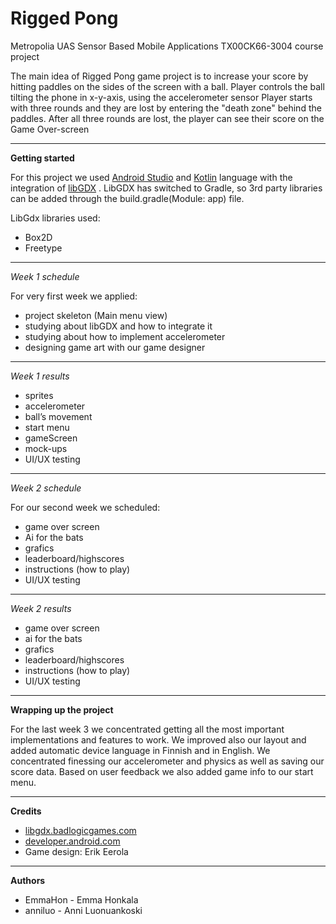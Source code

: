 # Rigged Pong
Metropolia UAS Sensor Based Mobile Applications TX00CK66-3004 course project

The main idea of Rigged Pong game project is to increase your score by hitting paddles on the sides of the screen with a ball. Player controls the ball tilting the phone in x-y-axis, using the accelerometer sensor Player starts with three rounds and they are lost by entering the "death zone" behind the paddles. After all three rounds are lost, the player can see their score on the Game Over-screen 


---  

**Getting started**  

For this project we used [Android Studio](https://developer.android.com/studio/ "Android Studio") and [Kotlin](https://kotlinlang.org/ "Kotlin") language with the integration of [libGDX](https://github.com/libGDX/libGDX "LibGDX") .
LibGDX has switched to Gradle, so 3rd party libraries can be added through the build.gradle(Module: app) file. 

LibGdx libraries used: 
* Box2D
* Freetype

--- 

*Week 1 schedule*  

For very first week we applied:  
* project skeleton (Main menu view)
* studying about libGDX and how to integrate it
* studying about how to implement accelerometer
* designing game art with our game designer


---

*Week 1 results*  

* sprites
* accelerometer
* ball’s movement
* start menu
* gameScreen
* mock-ups
* UI/UX testing

---  

*Week 2 schedule*  

For our second week we scheduled:  
* game over screen
* Ai for the bats
* grafics
* leaderboard/highscores
* instructions (how to play)
* UI/UX testing

---  

*Week 2 results*  

* game over screen
* ai for the bats
* grafics
* leaderboard/highscores
* instructions (how to play)
* UI/UX testing

---  

**Wrapping up the project**

For the last week 3 we concentrated getting all the most important implementations and features to work. We improved also our layout and added automatic device language in Finnish and in English. We concentrated finessing our accelerometer and physics as well as saving our score data. Based on user feedback we also added game info to our start menu.  


---  


**Credits**
* [libgdx.badlogicgames.com](https://libgdx.badlogicgames.com)
* [developer.android.com](https://developer.android.com/)
* Game design: Erik Eerola

---  

**Authors**
* EmmaHon - Emma Honkala
* anniluo - Anni Luonuankoski 
